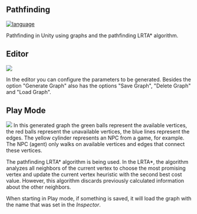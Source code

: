## Pathfinding

[![language](https://img.shields.io/badge/C%23-7.3-green.svg)](https://docs.microsoft.com/en-us/dotnet/csharp)

Pathfinding in Unity using graphs and the pathfinding LRTA* algorithm.

## Editor
![](Assets/Screenshots/editor.png)

In the editor you can configure the parameters to be generated.
Besides the option "Generate Graph" also has the options "Save Graph", "Delete Graph" and "Load Graph".

## Play Mode
![](Assets/Screenshots/graph.png)
In this generated graph the green balls represent the available vertices, the red balls represent the unavailable vertices, the blue lines represent the edges. The yellow cylinder represents an NPC from a game, for example.
The NPC (agent) only walks on available vertices and edges that connect these vertices.

The pathfinding LRTA* algorithm is being used. In the LRTA*, the algorithm analyzes all neighbors of the current vertex to choose the most promising vertex and update the current vertex heuristic with the second best cost value. However, this algorithm discards previously calculated information about the other neighbors.

When starting in Play mode, if something is saved, it will load the graph with the name that was set in the *Inspector*.
